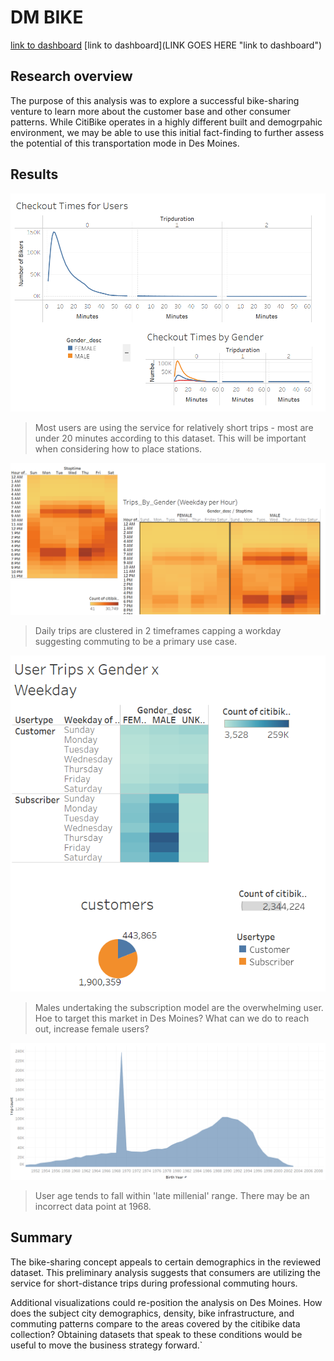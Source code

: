 # DM BIKE
[link to dashboard](https://public.tableau.com/app/profile/william.wilson3049/viz/Module14_Challenge_16466280197610/DMBike)
[link to dashboard](LINK GOES HERE "link to dashboard")

## Research overview
The purpose of this analysis was to explore a successful bike-sharing venture to learn more about the customer base and other consumer patterns. While CitiBike operates in a highly different built and demogrpahic environment, we may be able to use this initial fact-finding to further assess the potential of this transportation mode in Des Moines.  

## Results
<img src="story_01_checkoutTimes.png" width="750"/>


>Most users are using the service for relatively short trips - most are under 20 minutes according to this dataset. This will be important when considering how to place stations.  




<img src="story_02_trips.png" width="750"/>

 >Daily trips are clustered in 2 timeframes capping a workday suggesting commuting to be a primary use case.  




<img src="story_03.png" width="750"/>

>Males undertaking the subscription model are the overwhelming user. Hoe to target this market in Des Moines? What can we do to reach out, increase female users?  



<img src="story_04.png" width="750"/>

>User age tends to fall within 'late millenial' range. There may be an incorrect data point at 1968.  

## Summary
The bike-sharing concept appeals to certain demographics in the reviewed dataset. This preliminary analysis suggests that consumers are utilizing the service for short-distance trips during professional commuting hours. 

Additional visualizations could re-position the analysis on Des Moines. How does the subject city demographics, density, bike infrastructure, and commuting patterns compare to the areas covered by the citibike data collection? Obtaining datasets that speak to these conditions would be useful to move the business strategy forward.`
